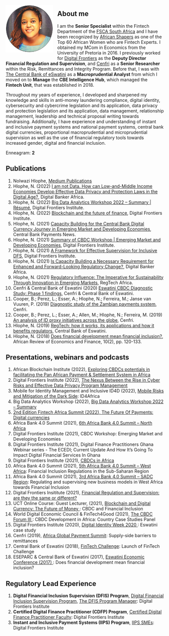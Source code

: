 <dl>
<img src="Nolwazi.jpg" style="border: 0pt none; margin-bottom: 1em; float: left; margin-right: 1em;" height="150">
<p style="text-align: left;">
</p>
</dl> 

## About me
 
I am the **Senior Specialist** within the Fintech Department of the <a href="https://www.fsca.co.za/Pages/Default.aspx" target="_bank">FSCA South Africa</a> and I have been recognized by <a href="https://africanshapers.com/en/60-african-women-experts-in-fintech/" target="_bank">African Shapers</a> as one of the Top 60 African Women who are Fintech Experts. I obtained my MCom in Economics from the University of Pretoria in 2016. I previously worked for <a href="https://digitalfrontiers.org" target="_bank">Digital Frontiers</a> as the **Deputy Director Financial Regulation and Supervision**, and <a href="https://cenfri.org" target="_bank">Cenfri</a> as a **Senior Researcher** within the Risk, Remittances and Integrity Program. Before that, I was with <a href="https://www.centralbank.org.sz" target="_bank">The Central Bank of eSwatini</a> as a **Macroprudential Analyst** from which I moved on to **Manage** the **CBE Intelligence Hub**, which managed the **Fintech Unit**, that was established in 2018. 

Throughout my years of experience, I developed and sharpened my knowledge and skills in anti-money laundering compliance, digital identity, cybersecurity and cybercrime legislation and its application, data privacy and protection legislation and its application, data management, relationship management, leadership and technical proposal writing towards fundraising. Additionally, I have experience and understanding of instant and inclusive payment systems and national payment systems, central bank digital currencies, proportional macroprudential and microprudential supervision as well as the use of financial regulatory tools towards increased gender, digital and financial inclusion.

Enneagram: **2**

## Publications

1. Nolwazi Hlophe, <a href="https://medium.com/@nolwazihlophe" target="_blank"> Medium Publications</a>
2. Hlophe, N. (2022) <a href="https://issuu.com/digitalbankerafrica/docs/digital_banker_africa_autumn_2022/42" target="_blank"> I am not Data. How can Low-and-Middle Income Economies Develop Effective Data Privacy and Protection Laws in the Digital Age?</a>, Digital Banker Africa.
3. Hlophe, N. (2022) <a href="https://digitalfrontiersinstitute.org/big-data-analytics-workshop-2022-summary/" target="_blank"> Big Data Analytics Workshop 2022 – Summary | Résumé</a>, Digital Frontiers Institute.
4. Hlophe, N. (2022) <a href="https://digitalfrontiersinstitute.org/blockchain-and-the-future-of-finance/" target="_blank"> Blockchain and the future of finance</a>, Digital Frontiers Institute.
5. Hlophe, N. (2021) <a href="https://cbpn.currencyresearch.com/blog/2021/11/25/dfi-capacity-building-for-cbdcs/" target="_blank"> Capacity Building for the Central Bank Digital Currency Journey in Emerging Market and Developing Economies</a>, Central Bank Payments News.
6. Hlophe, N. (2021) <a href="https://digitalfrontiersinstitute.org/summary-of-cbdc-workshop-emerging-market-and-developing-economies/" target="_blank"> Summary of CBDC Workshop | Emerging Market and Developing Economies</a>, Digital Frontiers Institute.
7. Hlophe, N. (2021) <a href="https://digitalfrontiersinstitute.org/a-framework-for-effective-supervision-for-inclusive-dfs/" target="_blank"> A Framework for Effective Supervision for Inclusive DFS</a>, Digital Frontiers Institute.
8. Hlophe, N. (2021) <a href="https://digitalbankerafrica.com/capacity-building-as-requirement-for-regulatory-change" target="_blank"> Is Capacity Building a Necessary Requirement for Enhanced and Forward-Looking Regulatory Change?</a>, Digital Banker Africa.
9. Hlophe, N. (2021) <a href="https://issuu.com/regtechafrica/docs/regtechafrica_magazine__issuu_" target="_blank"> Regulatory Influence: The Imperative for Sustainability Through Innovation in Emerging Markets</a>, RegTech Africa.
10. Cenfri & Central Bank of Eswatini (2020) <a href="https://www.centralbank.org.sz/cbdc" target="_blank"> Eswatini CBDC Diagnostic Study: Phase 1 findings</a>, Cenfri & Central Bank of Eswatini.
11. Cooper, B.; Perez, L.; Esser, A.; Hlophe, N.; Ferreira, M.; Janse van Vuuren, P. (2019) <a href="https://cenfri.org/publications/diagnostic-study-of-the-zambian-payments-system" target="_blank"> Diagnostic study of the Zambian payments system</a>, Cenfri.
12. Cooper, B.; Perez, L.; Esser, A.; Allen, M.; Hlophe, N.; Ferreira, M. (2019) <a href="https://cenfri.org/publications/an-analysis-of-id-proxy-initiatives-across-the-globe" target="_blank"> An analysis of ID proxy initiatives across the globe</a>, Cenfri.
13. Hlophe, N. (2019) <a href="https://.www.centralbank.org.sz/magazine/" target="_blank">RegTech: how it works, its applications and how it benefits regulators</a>, Central Bank of Eswatini. 
14. Hlophe, N. (2018) <a href="https://www.african-review.com/view-paper.php?serial=20191102135807-759399" target="_blank">Does financial development mean financial inclusion?</a>, African Review of Economics and Finance, 10(2), pp. 120-133.


## Presentations, webinars and podcasts

1. African Blockchain Institute (2022), <a href="https://www.youtube.com/watch?v=78mir9Lb6LU" target="_blank">Exploring CBDCs potentials in facilitating the Pan African Payment & Settlement System in Africa</a>
2. Digital Frontiers Institute (2022), <a href="https://youtu.be/-Vt6AbKbj4Q" target="_blank">The Nexus Between the Rise in Cyber Risks and Effective Data Privacy Program Management</a>
3. Mobile for Identity Management and Inclusive ID4D (2022), <a href="https://youtu.be/lTAWAhHsq3E/" target="_blank">Mobile Risks and Mitigation of the Dark Side</a>: ID4Africa
4. Big Data Analytics Workshop (2022), <a href="https://digitalfrontiersinstitute.org/big-data-analytics-workshop-2022-summary/" target="_blank">Big Data Analytics Workshop 2022 – Summary
5. 2nd Edition Fintech Africa Summit (2022), <a href="https://fintech-africasummit.com/#Register/" target="_blank">The Future Of Payments: Digital currencies</a>
6. Africa Bank 4.0 Summit (2021), <a href="https://africabanksummit.com/6th-edition-speakers/" target="_blank">6th Africa Bank 4.0 Summit – North Africa</a>
7. Digital Frontiers Institute (2021), CBDC Workshop: Emerging Market and Developing Economies
8. Digital Frontiers Institute (2021), Digital Finance Practitioners Ghana Webinar series - The ECEDI; Current Update And How It’s Going To Impact Digital Financial Services In Ghana
9. Digital Frontiers Institute (2021), <a href="https://www.youtube.com/watch?v=lIuOPOwPfeo&t=1s" target="_blank">CBDCs in Africa</a>
10. Africa Bank 4.0 Summit (2021), <a href="https://drive.google.com/file/d/1fQ1bpNXUl-l7IgMsQrnvNYnWTv2uj5OC/view" target="_blank">5th Africa Bank 4.0 Summit – West Africa</a>: Financial Inclusion Regulations in the Sub-Saharan Region
11. Africa Bank 4.0 Summit (2021), <a href="https://drive.google.com/file/d/1fQ1bpNXUl-l7IgMsQrnvNYnWTv2uj5OC/view" target="_blank">3rd Africa Bank 4.0 Summit – SADC Region</a>: Regulating and supervising new business models in West Africa towards Financial Inclusion
12. Digital Frontiers Insititute (2021), <a href="https://www.youtube.com/watch?v=Vs5RdRSQRA0&t=3s" target="_blank">Financial Regulation and Supervision: are they the same or different?</a>
13. UCT Online Course: Guest Lecturer, (2021), <a href="https://www.getsmarter.com/products/uct-blockchain-and-digital-currency-online-short-course" target="_blank">Blockchain and Digital Currency: The Future of Money </a>: CBDC and Financial Inclusion
14. World Digital Economic Council & FinTech4Good (2021), <a href="https://www.blockchainfrontier.org" target="_blank">The CBDC Forum III </a>: CBDC Development in Africa: Country Case Studies Panel
15. Digital Frontiers Institute (2020), <a href="https://www.youtube.com/watch?v=St-ookudccw" target="_blank">Digital Identity Week 2020 </a>: Eswatini case study
16. Cenfri (2019), <a href="https://custom.cvent.com/7A54328600294B08B7B30AE8172EB05A/files/event/f9fe7bdb987c477887c9c1b17e58f5ba/687257b3ca1e4e3cb142c7902531eed6.pdf" target="_blank">Africa Global Payment Summit</a>: Supply-side barriers to remittances
17. Central Bank of Eswatini (2018), <a href="https://www.centralbank.org.sz/the-2018-cbe-fintech-challenge" target="_blank">FinTech Challenge</a>: Launch of FinTech Challenge
18. ESEPARC & Central Bank of Eswatini (2017), <a href="https://www.separc.co.sz/2017/01/25/swaziland-economic-conference-2017" target="_blank">Eswatini Economic Conference (2017) </a>: Does financial development mean financial inclusion?


## Regulatory Lead Experience

1. **Digital Financial Inclusion Supervision (DFIS) Program**, <a href="https://dfis.digitalfrontiersinstitute.org/" target="_blank">Digital Financial Inclusion Supervision Program</a>, <a href="https://dfis.digitalfrontiersinstitute.org/who-we-are/" target="_blank">The DFIS Program Manager</a>: Digital Frontiers Institute
2. **Certified Digital Finance Practitioner (CDFP) Program**, <a href="https://cdfp.digitalfrontiersinstitute.org/who-we-are/" target="_blank">Certified Digital Finance Practitioner Faculty</a>: Digital Frontiers Institute
3. **Instant and Inclusive Payment Systems (IIPS) Program**, <a href="https://iipscertification.org/" target="_blank">IIPS SMEs</a>: Digital Frontiers Institute

